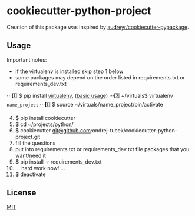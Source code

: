 # cookiecutter-python-project

Creation of this package was inspired by [audreyr/cookiecutter-pypackage](https://github.com/audreyr/cookiecutter-pypackage).


## Usage
Important notes: 
- if the virtualenv is installed skip step 1 below
- some packages may depend on the order listed in requirements.txt or requirements_dev.txt



⋅⋅⋅:one: $ pip install [virtualenv](https://virtualenv.pypa.io/en/stable/), ([basic usage](http://docs.python-guide.org/en/latest/dev/virtualenvs/))
⋅⋅⋅:two: ~/virtuals$ virtualenv `name_project`
⋅⋅⋅:three: $ source ~/virtuals/name_project/bin/activate

4. $ pip install cookiecutter
5. $ cd ~/projects/python/
6. $ cookiecutter git@github.com:ondrej-tucek/cookiecutter-python-project.git
7. fill the questions
8. put into requirements.txt or requirements_dev.txt file packages that you want/need it
9. $ pip install -r requirements_dev.txt
10. ... hard work now! ...
11. $ deactivate


## License
 [MIT](/LICENSE)

